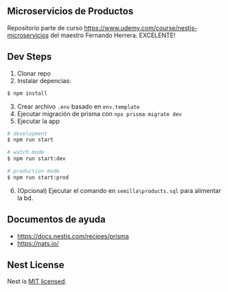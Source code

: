 
## Microservicios de Productos

Repositorio parte de curso https://www.udemy.com/course/nestjs-microservicios
del maestro Fernando Herrera.
EXCELENTE!

## Dev Steps 

1. Clonar repo
2. Instalar depencias:
```bash
$ npm install
```
3. Crear archivo `.env` basado en `env.template`
4. Ejecutar migración de prisma con `npx prisma migrate dev`
5. Ejecutar la app 
```bash
# development
$ npm run start

# watch mode
$ npm run start:dev

# production mode
$ npm run start:prod
```
6. (Opcional) Ejecutar el comando en `semilla\products.sql` para alimentar la bd.

## Documentos de ayuda

- https://docs.nestjs.com/recipes/prisma
- https://nats.io/


## Nest License

Nest is [MIT licensed](LICENSE).
